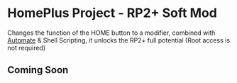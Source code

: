 # HomePlus Project - RP2+ Soft Mod

Changes the function of the HOME button to a modifier, combined with [Automate](https://llamalab.com/automate/) & Shell Scripting, it unlocks the RP2+ full potential
(Root access is not required)

## Coming Soon
